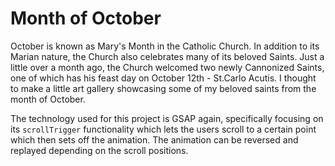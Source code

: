 # Month of October
October is known as Mary's Month in the Catholic Church. In addition to its Marian nature, the Church
also celebrates many of its beloved Saints. Just a little over a month ago, the Church welcomed two newly 
Cannonized Saints, one of which has his feast day on October 12th - St.Carlo Acutis. I thought to make a little art gallery showcasing some of my beloved saints from the month of October. 

The technology used for this project is GSAP again, specifically focusing on its `scrollTrigger` functionality which lets the users scroll to a certain point which then sets off the animation. The animation can be reversed and replayed depending on the scroll positions. 